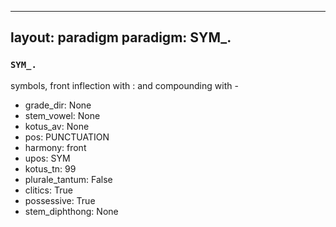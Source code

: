 
---
layout: paradigm
paradigm: SYM_.
---
### ` SYM_. `

symbols, front inflection with : and compounding with -
* grade_dir: None
* stem_vowel: None
* kotus_av: None
* pos: PUNCTUATION
* harmony: front
* upos: SYM
* kotus_tn: 99
* plurale_tantum: False
* clitics: True
* possessive: True
* stem_diphthong: None
